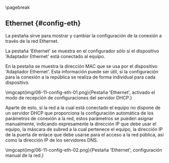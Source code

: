 \pagebreak

## Ethernet {#config-eth}

La pestaña sirve para mostrar y cambiar la configuración de la conexión a través de la red Ethernet.

La pestaña 'Ethernet' se muestra en el configurador sólo si el dispositivo 'Adaptador Ethernet' está conectado al equipo.

En la pestaña se muestra la dirección MAC que se usa por el dispositivo 'Adaptador Ethernet'. Esta información puede ser útil, si la configuración para la conexión a la república se realiza de forma individual para cada dispositivo.

\imgcapt{img/06-11-config-eth-01.png}{Pestaña 'Ethernet', activado el modo de recepción de configuraciones del servidor DHCP.}

Aparte de esto, si la red a la cual está conectado el equipo no dispone de un servidor DHCP que proporciona la configuración automática de los parámetros de conexión a la red, estos parámetros se pueden asignar manualmente, indicando expresamente la dirección IP que debe usar el equipo, la máscara de subred a la cual pertenece el equipo, la dirección IP de la puerta de enlace que debe usarse para el acceso a la red pública, así como la dirección IP de los servidores DNS.

\imgcapt{img/06-11-config-eth-02.png}{Pestaña 'Ethernet', configuración manual de la red.}

